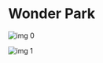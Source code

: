 # Wonder Park

![img 0](https://i.imgur.com/yjA9pHh.jpg)

![img 1](https://i.imgur.com/WHv7DI3.png)

